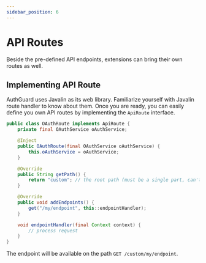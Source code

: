 ```yaml
---
sidebar_position: 6
---
```


# API Routes
Beside the pre-defined API endpoints, extensions can bring their own routes 
as well. 

## Implementing API Route
AuthGuard uses Javalin as its web library. Familiarize yourself with Javalin 
route handler to know about them. Once you are ready, you can easily define 
you own API routes by implementing the `ApiRoute` interface.

```java
public class OAuthRoute implements ApiRoute {
    private final OAuthService oAuthService;

    @Inject
    public OAuthRoute(final OAuthService oAuthService) {
        this.oAuthService = oAuthService;
    }

    @Override
    public String getPath() {
        return "custom"; // the root path (must be a single part, can't be custom/other for example)
    }

    @Override
    public void addEndpoints() {
        get("/my/endpoint", this::endpointHandler);
    }

    void endpointHandler(final Context context) {
        // process request
    }
}
```

The endpoint will be available on the path `GET /custom/my/endpoint`.
